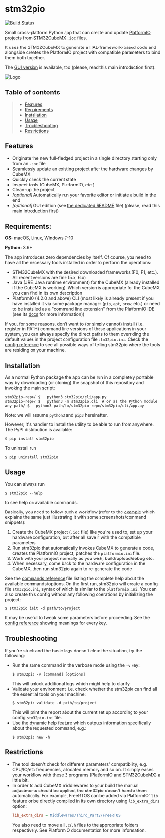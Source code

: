 # stm32pio

[![Build Status](https://dev.azure.com/andrei42008/stm32pio/_apis/build/status/ussserrr.stm32pio?branchName=master)](https://dev.azure.com/andrei42008/stm32pio/_build/latest?definitionId=1&branchName=master)

Small cross-platform Python app that can create and update [PlatformIO](https://platformio.org) projects from [STM32CubeMX](https://www.st.com/en/development-tools/stm32cubemx.html) `.ioc` files.

It uses the STM32CubeMX to generate a HAL-framework-based code and alongside creates the PlatformIO project with compatible parameters to bind them both together.

The [GUI version](/docs/GUI/README.md) is available, too (please, read this main introduction first).

![Logo](/logo/logo.png)


## Table of contents
> - [Features](#features)
> - [Requirements](#requirements)
> - [Installation](#installation)
> - [Usage](#usage)
> - [Troubleshooting](#troubleshooting)
> - [Restrictions](#restrictions)


## Features
  - Originate the new full-fledged project in a single directory starting only from an `.ioc` file
  - Seamlessly update an existing project after the hardware changes by CubeMX
  - Quickly check the current state
  - Inspect tools (CubeMX, PlatformIO, etc.)
  - Clean-up the project
  - *[optional]* Automatically run your favorite editor or initiate a build in the end
  - *[optional]* GUI edition (see [the dedicated README](/docs/GUI/README.md) file) (please, read this main introduction first)


## Requirements:
**OS:** macOS, Linux, Windows 7-10

**Python:** 3.6+

The app introduces zero dependencies by itself. Of course, you need to have all the necessary tools installed in order to perform the operations:
  - STM32CubeMX with the desired downloaded frameworks (F0, F1, etc.). All recent versions are fine (5.x, 6.x)
  - Java (JRE, Java runtime environment) for the CubeMX (already installed if the CubeMX is working). Which version is appropriate for the CubeMX you can find in its own description
  - PlatformIO (4.2.0 and above) CLI (most likely is already present if you have installed it via some package manager (`pip`, `apt`, `brew`, etc.) or need to be installed as a "command line extension" from the PlatformIO IDE (see its [docs](https://docs.platformio.org/en/latest/core/installation.html#piocore-install-shell-commands) for more information))

If you, for some reasons, don't want to (or simply cannot) install (i.e. register in PATH) command line versions of these applications in your system, you can always specify the direct paths to them overriding the default values in the project configuration file `stm32pio.ini`. Check the [config reference](/docs/CONFIG.md) to see all possible ways of telling stm32pio where the tools are residing on your machine.


## Installation
As a normal Python package the app can be run in a completely portable way by downloading (or cloning) the snapshot of this repository and invoking the main script:
```shell script
stm32pio-repo/ $   python3 stm32pio/cli/app.py
stm32pio-repo/ $   python3 -m stm32pio.cli  # or as the Python module
any-path/ $   python3 path/to/stm32pio-repo/stm32pio/cli/app.py
```
Note: we will assume `python3` and `pip3` hereinafter.

However, it's handier to install the utility to be able to run from anywhere. The PyPI distribution is available:
```shell script
$ pip install stm32pio
```

To uninstall run
```shell script
$ pip uninstall stm32pio
```


## Usage
You can always run
```shell script
$ stm32pio --help
```
to see help on available commands.

Basically, you need to follow such a workflow (refer to the [example](/examples/cli) which explains the same just illustrating it with some screenshots/command snippets):
  1. Create the CubeMX project (`.ioc` file) like you're used to, set up your hardware configuration, but after all save it with the compatible parameters
  2. Run stm32pio that automatically invokes CubeMX to generate a code, creates the PlatformIO project, patches the `platformio.ini` file.
  3. Work with your project normally as you wish, build/upload/debug etc.
  4. When necessary, come back to the hardware configuration in the CubeMX, then run stm32pio again to re-generate the code

See the [commands reference](/docs/CLI/COMMANDS.md) file listing the complete help about the available commands/options. On the first run, stm32pio will create a config file `stm32pio.ini`, syntax of which is similar to the `platformio.ini`. You can also create this config without any following operations by initializing the project:
```shell script
$ stm32pio init -d path/to/project
```
It may be useful to tweak some parameters before proceeding. See the [config reference](/docs/CONFIG.md) showing meanings for every key.


## Troubleshooting
If you're stuck and the basic logs doesn't clear the situation, try the following:
 - Run the same command in the verbose mode using the `-v` key:
   ```shell script
   $ stm32pio -v [command] [options]
   ```
   This will unlock additional logs which might help to clarify
 - Validate your environment, i.e. check whether the stm32pio can find all the essential tools on your machine:
   ```shell script
   $ stm32pio validate -d path/to/project
   ```
   This will print the report about the current set up according to your config `stm32pio.ini` file.
 - Use the dynamic help feature which outputs information specifically about the requested command, e.g.:
   ```shell script
   $ stm32pio new -h
   ```


## Restrictions
  - The tool doesn't check for different parameters' compatibility, e.g. CPU/IO/etc frequencies, allocated memory and so on. It simply eases your workflow with these 2 programs (PlatformIO and STM32CubeMX) a little bit.
  - In order to add CubeMX middlewares to your build the manual adjustments should be applied, the stm32pio doesn't handle them automatically. For example, FreeRTOS can be added via PlatformIO' `lib` feature or be directly compiled in its own directory using `lib_extra_dirs` option:
    ```ini
    lib_extra_dirs = Middlewares/Third_Party/FreeRTOS
    ```
    You also need to move all `.c`/`.h` files to the appropriate folders respectively. See PlatformIO documentation for more information.

